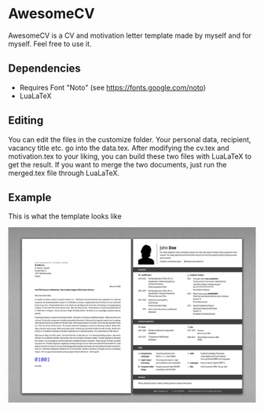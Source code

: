 # AwesomeCV
AwesomeCV is a CV and motivation letter template made by myself and for myself. Feel free to use it.

## Dependencies
* Requires Font "Noto" (see https://fonts.google.com/noto)
* LuaLaTeX

## Editing
You can edit the files in the customize folder. Your personal data, recipient, vacancy title etc. go into the data.tex. After modifying the cv.tex and motivation.tex to your liking, you can build these two files with LuaLaTeX to get the result. If you want to merge the two documents, just run the merged.tex file through LuaLaTeX.

## Example
This is what the template looks like

![](/assets/screenshot.png?raw=true "Screenshot")
